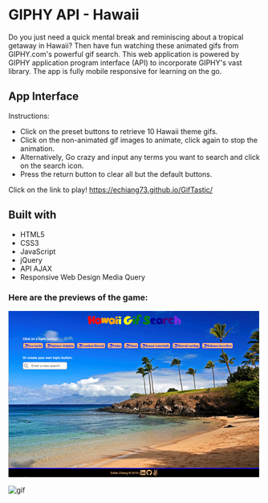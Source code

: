 # GIPHY API - Hawaii

Do you just need a quick mental break and reminiscing about a tropical getaway in Hawaii? Then have fun watching these animated gifs from GIPHY.com's powerful gif search.  This web application is powered by GIPHY application program interface (API) to incorporate GIPHY's vast library.  The app is fully mobile responsive for learning on the go.

## App Interface
Instructions:
* Click on the preset buttons to retrieve 10 Hawaii theme gifs.
* Click on the non-animated gif images to animate, click again to stop the animation.
* Alternatively, Go crazy and input any terms you want to search and click on the search icon.
* Press the return button to clear all but the default buttons.

Click on the link to play!
https://echiang73.github.io/GifTastic/

## Built with
* HTML5
* CSS3
* JavaScript
* jQuery
* API AJAX
* Responsive Web Design Media Query

### Here are the previews of the game:

![](assets/images/webpreview.gif "gif")

![](assets/images/mobilewebpreview.gif "gif")